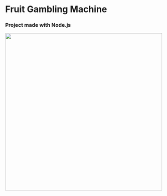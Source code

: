 # Fruit Gambling Machine 
### Project made with Node.js
<img src="https://i.imgur.com/EVkeaUt.png" width="500" height="500" align="center">


